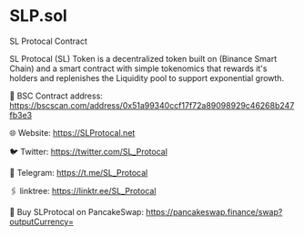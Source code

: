 # SLP.sol
SL Protocal Contract

SL Protocal (SL) Token is a decentralized token built on (Binance Smart Chain) and a smart contract with simple tokenomics that rewards it's holders and replenishes the Liquidity pool to support exponential growth.

📜 BSC Contract address: https://bscscan.com/address/0x51a99340ccf17f72a89098929c46268b247fb3e3

🌐 Website: https://SLProtocal.net

🐦 Twitter: https://twitter.com/SL_Protocal

💬 Telegram: https://t.me/SL_Protocal

🖇 linktree:  https://linktr.ee/SL_Protocal

🔗 Buy SLProtocal on PancakeSwap: https://pancakeswap.finance/swap?outputCurrency=



